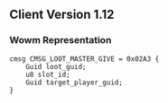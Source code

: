 ## Client Version 1.12

### Wowm Representation
```rust,ignore
cmsg CMSG_LOOT_MASTER_GIVE = 0x02A3 {
    Guid loot_guid;    
    u8 slot_id;    
    Guid target_player_guid;    
}

```
